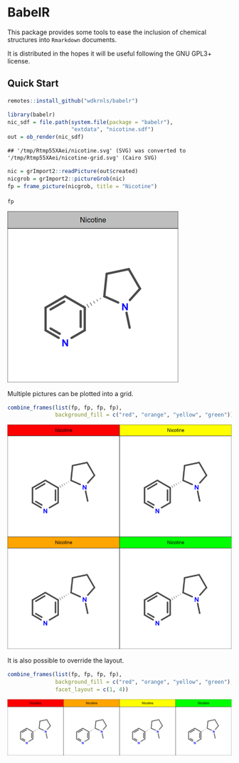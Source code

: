 BabelR
================

This package provides some tools to ease the inclusion of chemical
structures into `Rmarkdown` documents.

It is distributed in the hopes it will be useful following the GNU GPL3+
license.

## Quick Start

``` r
remotes::install_github("wdkrnls/babelr")
```

``` r
library(babelr)
nic_sdf = file.path(system.file(package = "babelr"), 
                    "extdata", "nicotine.sdf")
out = ob_render(nic_sdf)
```

    ## '/tmp/Rtmp55XAei/nicotine.svg' (SVG) was converted to '/tmp/Rtmp55XAei/nicotine-grid.svg' (Cairo SVG)

``` r
nic = grImport2::readPicture(out$created)
nicgrob = grImport2::pictureGrob(nic)
fp = frame_picture(nicgrob, title = "Nicotine")

fp
```

![](readme_files/figure-gfm/nicotine-1.png)<!-- -->

Multiple pictures can be plotted into a grid.

``` r
combine_frames(list(fp, fp, fp, fp), 
               background_fill = c("red", "orange", "yellow", "green"))
```

![](readme_files/figure-gfm/gridded-1.png)<!-- -->

It is also possible to override the layout.

``` r
combine_frames(list(fp, fp, fp, fp), 
               background_fill = c("red", "orange", "yellow", "green"),
               facet_layout = c(1, 4))
```

![](readme_files/figure-gfm/unnamed-chunk-2-1.png)<!-- -->
